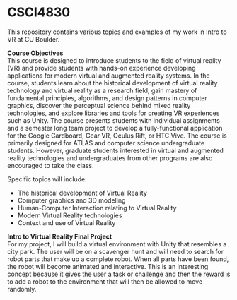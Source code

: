 # CSCI4830 
This repository contains various topics and examples of my work in Intro to VR at CU Boulder.

<b>Course Objectives</b>  
This course is designed to introduce students to the field of virtual reality (VR) and provide students with hands-on experience developing applications for modern virtual and augmented reality systems. In the course, students learn about the historical development of virtual reality technology and virtual reality as a research field, gain mastery of fundamental principles, algorithms, and design patterns in computer graphics, discover the perceptual science behind mixed reality technologies, and explore libraries and tools for creating VR experiences such as Unity. The course presents students with individual assignments and a semester long team project to develop a fully-functional application for the Google Cardboard, Gear VR, Oculus Rift, or HTC Vive. The course is primarily designed for ATLAS and computer science undergraduate students. However, graduate students interested in virtual and augmented reality technologies and undergraduates from other programs are also encouraged to take the class.  

Specific topics will include:
* The historical development of Virtual Reality
* Computer graphics and 3D modeling
* Human-Computer Interaction relating to Virtual Reality
* Modern Virtual Reality technologies
* Context and use of Virtual Reality


<b>Intro to Virtual Reality Final Project</b>  
For my project, I will build a virtual environment with Unity that resembles a city park. The user will be on a scavenger hunt and will need to search for robot parts that make up a complete robot. When all parts have been found, the robot will become animated and interactive. This is an interesting concept because it gives the user a task or challenge and then the reward is to add a robot to the environment that will then be allowed to move randomly.
